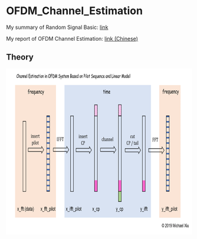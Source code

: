 # OFDM_Channel_Estimation

My summary of Random Signal Basic: [link](https://www.michaelxiu.com/2019/04/14/Random-Signal-Analysis/#more)


My report of OFDM Channel Estimation: [link (Chinese)](https://drive.google.com/file/d/1Y4l3J0-POtZfPgwYOghx8KbiMpmwmkCx/view?usp=sharing)

## Theory
<p align="center">
  <img src="https://github.com/Michael-Xiu/OFDM_Channel_Estimation/blob/master/result/OFDM.png" width="800" height="450" />
</p>
